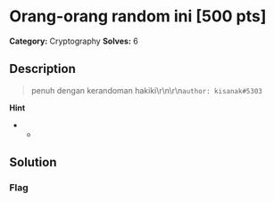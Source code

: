 # Orang-orang random ini [500 pts]

**Category:** Cryptography
**Solves:** 6

## Description
>penuh dengan kerandoman hakiki\r\n\r\n`author: kisanak#5303`

**Hint**
* -

## Solution

### Flag

